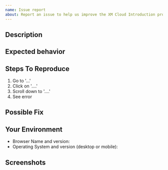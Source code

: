 ```yaml
---
name: Issue report
about: Report an issue to help us improve the XM Cloud Introduction project
---
```


## Description

<!-- A clear and concise description of the issue, and why you consider it to be a bug. -->

## Expected behavior

<!-- A clear and concise description of what you expected to happen. -->

## Steps To Reproduce

<!-- Steps to reproduce the behavior: -->

1. Go to '...'
2. Click on '....'
3. Scroll down to '....'
4. See error

## Possible Fix

<!--- Not obligatory, but suggest a fix or reason for the bug -->

## Your Environment

<!--- Include as many relevant details about the environment you experienced the bug in -->

- Browser Name and version:
- Operating System and version (desktop or mobile):

## Screenshots

<!-- If applicable, add screenshots to help explain your problem. -->

